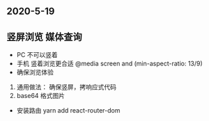 ## 2020-5-19
## 竖屏浏览  媒体查询
 - PC 不可以竖着
 - 手机 竖着浏览更合适
  @media screen and (min-aspect-ratio: 13/9)
 - 确保浏览体验

 1. 通用做法： 确保竖屏，拷响应式代码
 2. base64 格式图片 

- 安装路由
  yarn add react-router-dom